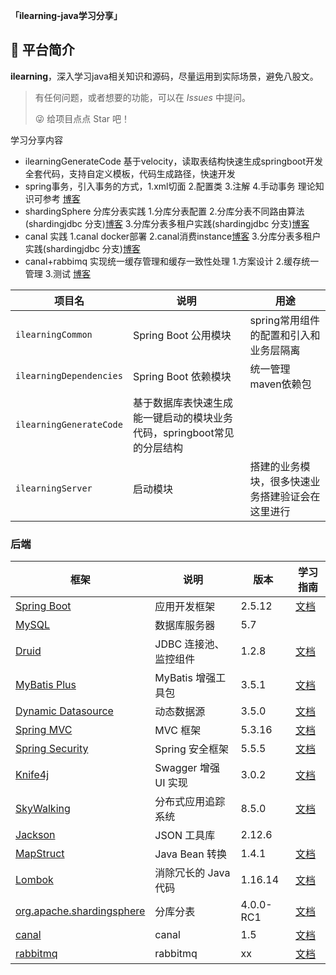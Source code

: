 **「ilearning-java学习分享」**

## 🐯 平台简介

**ilearning**，深入学习java相关知识和源码，尽量运用到实际场景，避免八股文。

> 有任何问题，或者想要的功能，可以在 _Issues_ 中提问。
>
> 😜 给项目点点 Star 吧！

学习分享内容
* ilearningGenerateCode 基于velocity，读取表结构快速生成springboot开发全套代码，支持自定义模板，代码生成路径，快速开发
* spring事务，引入事务的方式，1.xml切面 2.配置类 3.注解 4.手动事务 理论知识可参考 [博客](https://blog.csdn.net/qq_17236715/article/details/125591467?spm=1001.2014.3001.5501)
* shardingSphere 分库分表实践 1.分库分表配置 2.分库分表不同路由算法(shardingjdbc 分支)[博客](https://blog.csdn.net/qq_17236715/article/details/127680981?spm=1001.2014.3001.5502) 3.分库分表多租户实践(shardingjdbc 分支)[博客](https://blog.csdn.net/qq_17236715/article/details/127717084?spm=1001.2014.3001.5502)
* canal 实践 1.canal docker部署 2.canal消费instance[博客](https://blog.csdn.net/qq_17236715/article/details/127680981?spm=1001.2014.3001.5502) 3.分库分表多租户实践(shardingjdbc 分支)[博客](https://blog.csdn.net/qq_17236715/article/details/127717084?spm=1001.2014.3001.5502)
* canal+rabbimq 实现统一缓存管理和缓存一致性处理 1.方案设计 2.缓存统一管理 3.测试 [博客](https://blog.csdn.net/qq_17236715/article/details/128028366?spm=1001.2014.3001.5502)



| 项目名                | 说明                     | 用途                                                                                                                                 |
|--------------------|------------------------|-------------------------------------------------------------------------------------------------------------------------------------|
| `ilearningCommon`    | Spring Boot 公用模块        | spring常用组件的配置和引入和业务层隔离     |
| `ilearningDependencies`  | Spring Boot 依赖模块       | 统一管理maven依赖包  |
| `ilearningGenerateCode` | 基于数据库表快速生成能一键启动的模块业务代码，springboot常见的分层结构 |
| `ilearningServer` | 启动模块 | 搭建的业务模块，很多快速业务搭建验证会在这里进行 | 


### 后端

| 框架                                                                                          | 说明               | 版本       | 学习指南                                                           |
|---------------------------------------------------------------------------------------------|------------------|----------|----------------------------------------------------------------|
| [Spring Boot](https://spring.io/projects/spring-boot)                                       | 应用开发框架           | 2.5.12   | [文档](https://github.com/YunaiV/SpringBoot-Labs)                |
| [MySQL](https://www.mysql.com/cn/)                                                          | 数据库服务器           | 5.7      |                                                                |
| [Druid](https://github.com/alibaba/druid)                                                   | JDBC 连接池、监控组件    | 1.2.8    | [文档](http://www.iocoder.cn/Spring-Boot/datasource-pool/?yudao) |
| [MyBatis Plus](https://mp.baomidou.com/)                                                    | MyBatis 增强工具包    | 3.5.1    | [文档](http://www.iocoder.cn/Spring-Boot/MyBatis/?yudao)         |
| [Dynamic Datasource](https://dynamic-datasource.com/)                                       | 动态数据源            | 3.5.0    | [文档](http://www.iocoder.cn/Spring-Boot/datasource-pool/?yudao) |
| [Spring MVC](https://github.com/spring-projects/spring-framework/tree/master/spring-webmvc) | MVC 框架           | 5.3.16   | [文档](http://www.iocoder.cn/SpringMVC/MVC/?yudao)               |
| [Spring Security](https://github.com/spring-projects/spring-security)                       | Spring 安全框架      | 5.5.5    | [文档](http://www.iocoder.cn/Spring-Boot/Spring-Security/?yudao) |
| [Knife4j](https://gitee.com/xiaoym/knife4j)                                                 | Swagger 增强 UI 实现 | 3.0.2    | [文档](http://www.iocoder.cn/Spring-Boot/Swagger/?yudao)         |
| [SkyWalking](https://skywalking.apache.org/)                                                | 分布式应用追踪系统        | 8.5.0    | [文档](http://www.iocoder.cn/Spring-Boot/SkyWalking/?yudao)      |
| [Jackson](https://github.com/FasterXML/jackson)                                             | JSON 工具库         | 2.12.6   |                                                                |
| [MapStruct](https://mapstruct.org/)                                                         | Java Bean 转换     | 1.4.1    | [文档](http://www.iocoder.cn/Spring-Boot/MapStruct/?yudao)       |
| [Lombok](https://projectlombok.org/)                                                        | 消除冗长的 Java 代码    | 1.16.14  | [文档](http://www.iocoder.cn/Spring-Boot/Lombok/?yudao)          |
| [org.apache.shardingsphere](https://github.com/apache/shardingsphere)                       | 分库分表    | 4.0.0-RC1  | [文档](https://github.com/apache/shardingsphere)          |
| [canal](https://github.com/alibaba/canal)                                                   | canal    | 1.5  | [文档](https://github.com/alibaba/canal)          |
| [rabbitmq](https://github.com/rabbitmq/rabbitmq-server)                                     | rabbitmq    | xx  | [文档](https://github.com/rabbitmq/rabbitmq-server )          |
